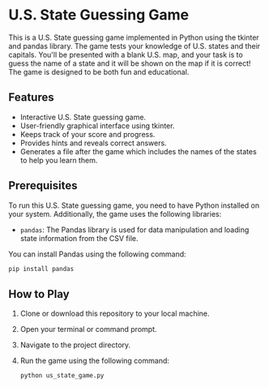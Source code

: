 # U.S. State Guessing Game

This is a U.S. State guessing game implemented in Python using the tkinter and pandas library. The game tests your knowledge of U.S. states and their capitals. You'll be presented with a blank U.S. map, and your task is to guess the name of a state and it will be shown on the map if it is correct! The game is designed to be both fun and educational.

## Features

- Interactive U.S. State guessing game.
- User-friendly graphical interface using tkinter.
- Keeps track of your score and progress.
- Provides hints and reveals correct answers.
- Generates a file after the game which includes the names of the states to help you learn them.

## Prerequisites

To run this U.S. State guessing game, you need to have Python installed on your system. Additionally, the game uses the following libraries:

- `pandas`: The Pandas library is used for data manipulation and loading state information from the CSV file.

You can install Pandas using the following command:

  ```bash
  pip install pandas
  ```


## How to Play

1. Clone or download this repository to your local machine.
2. Open your terminal or command prompt.
3. Navigate to the project directory.
4. Run the game using the following command:

   ```bash
   python us_state_game.py
